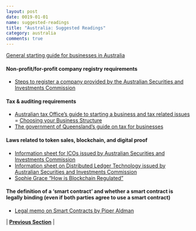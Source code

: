 ```yaml
---
layout: post
date: 0019-01-01
name: suggested-readings
title: "Australia: Suggested Readings"
category: australia
comments: true
---
```


[General starting guide for businesses in Australia](https://www.business.gov.au/Guide/Starting)
 
#### Non-profit/for-profit company registry requirements
- [Steps to register a company provided by the  Australian Securities and Investments Commission](http://asic.gov.au/for-business/registering-a-company/steps-to-register-a-company/#after-registered) 

#### Tax & auditing requirements
- [Australian tax Office’s guide to starting a business and tax related issues](https://www.ato.gov.au/Business/Starting-your-own-business/)
= [Choosing your Business Structure](https://www.ato.gov.au/Business/Starting-your-own-business/Before-you-get-started/Choosing-your-business-structure/)
- [The government of Queensland’s guide on tax for businesses](https://www.business.qld.gov.au/running-business/finances-cash-flow/managing-money/tax-basics) 

#### Laws related to token sales, blockchain, and digital proof
- [Information sheet for ICOs issued by Australian Securities and Investments Commission](http://asic.gov.au/regulatory-resources/digital-transformation/initial-coin-offerings-and-crypto-currency/)
- [Information sheet on Distributed Ledger Technology issued by Australian Securities and Investments Commission](http://asic.gov.au/regulatory-resources/digital-transformation/evaluating-distributed-ledger-technology/appendix-1-assessment-tool-for-evaluating-dlt-based-services/) 
- [Sophie Grace “How is Blockchain Regulated”](https://sophiegrace.com.au/legal/fintech/blockchain/#pagetitle) 

#### The definition of a ‘smart contract’ and whether a smart contract is legally binding (even if both parties agree to use a smart contract)
- [Legal memo on Smart Contracts by Piper Aldman](https://www.piperalderman.com.au/publications/ip-technology-telecommunications/article/28836)



| **[Previous Section]( https://neo-project.github.io/global-blockchain-compliance-hub//australia/australia-nullify-smart-contracts.html)** |

